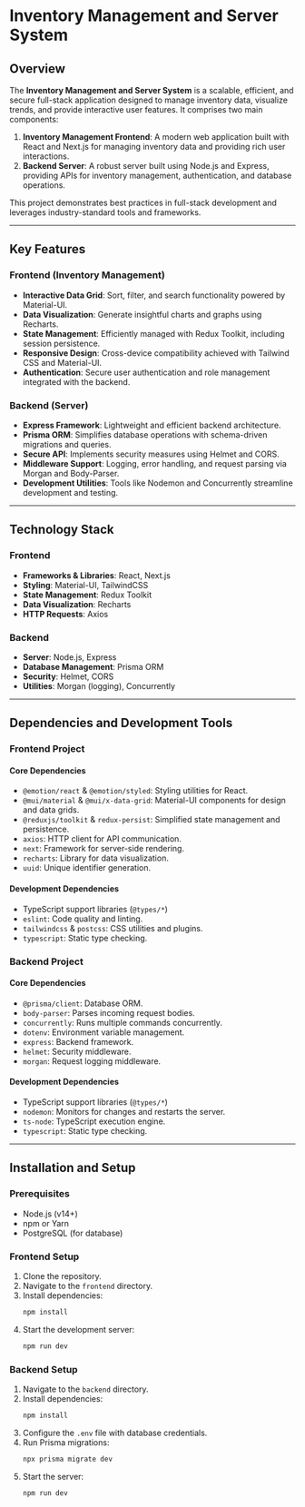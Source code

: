 # Inventory Management and Server System

## Overview

The **Inventory Management and Server System** is a scalable, efficient, and secure full-stack application designed to manage inventory data, visualize trends, and provide interactive user features. It comprises two main components:

1. **Inventory Management Frontend**: A modern web application built with React and Next.js for managing inventory data and providing rich user interactions.
2. **Backend Server**: A robust server built using Node.js and Express, providing APIs for inventory management, authentication, and database operations.

This project demonstrates best practices in full-stack development and leverages industry-standard tools and frameworks.

---

## Key Features

### Frontend (Inventory Management)
- **Interactive Data Grid**: Sort, filter, and search functionality powered by Material-UI.
- **Data Visualization**: Generate insightful charts and graphs using Recharts.
- **State Management**: Efficiently managed with Redux Toolkit, including session persistence.
- **Responsive Design**: Cross-device compatibility achieved with Tailwind CSS and Material-UI.
- **Authentication**: Secure user authentication and role management integrated with the backend.

### Backend (Server)
- **Express Framework**: Lightweight and efficient backend architecture.
- **Prisma ORM**: Simplifies database operations with schema-driven migrations and queries.
- **Secure API**: Implements security measures using Helmet and CORS.
- **Middleware Support**: Logging, error handling, and request parsing via Morgan and Body-Parser.
- **Development Utilities**: Tools like Nodemon and Concurrently streamline development and testing.

---

## Technology Stack

### Frontend
- **Frameworks & Libraries**: React, Next.js
- **Styling**: Material-UI, TailwindCSS
- **State Management**: Redux Toolkit
- **Data Visualization**: Recharts
- **HTTP Requests**: Axios

### Backend
- **Server**: Node.js, Express
- **Database Management**: Prisma ORM
- **Security**: Helmet, CORS
- **Utilities**: Morgan (logging), Concurrently

---

## Dependencies and Development Tools

### Frontend Project

#### Core Dependencies
- `@emotion/react` & `@emotion/styled`: Styling utilities for React.
- `@mui/material` & `@mui/x-data-grid`: Material-UI components for design and data grids.
- `@reduxjs/toolkit` & `redux-persist`: Simplified state management and persistence.
- `axios`: HTTP client for API communication.
- `next`: Framework for server-side rendering.
- `recharts`: Library for data visualization.
- `uuid`: Unique identifier generation.

#### Development Dependencies
- TypeScript support libraries (`@types/*`)
- `eslint`: Code quality and linting.
- `tailwindcss` & `postcss`: CSS utilities and plugins.
- `typescript`: Static type checking.

### Backend Project

#### Core Dependencies
- `@prisma/client`: Database ORM.
- `body-parser`: Parses incoming request bodies.
- `concurrently`: Runs multiple commands concurrently.
- `dotenv`: Environment variable management.
- `express`: Backend framework.
- `helmet`: Security middleware.
- `morgan`: Request logging middleware.

#### Development Dependencies
- TypeScript support libraries (`@types/*`)
- `nodemon`: Monitors for changes and restarts the server.
- `ts-node`: TypeScript execution engine.
- `typescript`: Static type checking.

---

## Installation and Setup

### Prerequisites
- Node.js (v14+)
- npm or Yarn
- PostgreSQL (for database)

### Frontend Setup
1. Clone the repository.
2. Navigate to the `frontend` directory.
3. Install dependencies:
   ```bash
   npm install
   ```
4. Start the development server:
   ```bash
   npm run dev
   ```

### Backend Setup
1. Navigate to the `backend` directory.
2. Install dependencies:
   ```bash
   npm install
   ```
3. Configure the `.env` file with database credentials.
4. Run Prisma migrations:
   ```bash
   npx prisma migrate dev
   ```
5. Start the server:
   ```bash
   npm run dev
   ```
   